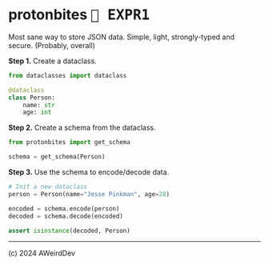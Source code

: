 # protonbites <kbd>🧪 EXPR1</kbd>
Most sane way to store JSON data. Simple, light, strongly-typed and secure. (Probably, overall)

**Step 1.** Create a dataclass.

```python
from dataclasses import dataclass

@dataclass
class Person:
    name: str
    age: int
```

**Step 2.** Create a schema from the dataclass.

```python
from protonbites import get_schema

schema = get_schema(Person)
```

**Step 3.** Use the schema to encode/decode data.

```python
# Init a new dataclass
person = Person(name="Jesse Pinkman", age=28)

encoded = schema.encode(person)
decoded = schema.decode(encoded)

assert isinstance(decoded, Person)
```

***

(c) 2024 AWeirdDev
